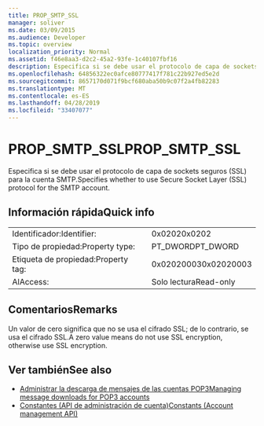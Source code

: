 ```yaml
---
title: PROP_SMTP_SSL
manager: soliver
ms.date: 03/09/2015
ms.audience: Developer
ms.topic: overview
localization_priority: Normal
ms.assetid: f46e8aa3-d2c2-45a2-93fe-1c40107fbf16
description: Especifica si se debe usar el protocolo de capa de sockets seguros (SSL) para la cuenta SMTP.
ms.openlocfilehash: 64856322ec0afce80777417f781c22b927ed5e2d
ms.sourcegitcommit: 8657170d071f9bcf680aba50b9c07f2a4fb82283
ms.translationtype: MT
ms.contentlocale: es-ES
ms.lasthandoff: 04/28/2019
ms.locfileid: "33407077"
---
```

# <a name="propsmtpssl"></a><span data-ttu-id="bdeb0-103">PROP_SMTP_SSL</span><span class="sxs-lookup"><span data-stu-id="bdeb0-103">PROP_SMTP_SSL</span></span>

<span data-ttu-id="bdeb0-104">Especifica si se debe usar el protocolo de capa de sockets seguros (SSL) para la cuenta SMTP.</span><span class="sxs-lookup"><span data-stu-id="bdeb0-104">Specifies whether to use Secure Socket Layer (SSL) protocol for the SMTP account.</span></span>
  
## <a name="quick-info"></a><span data-ttu-id="bdeb0-105">Información rápida</span><span class="sxs-lookup"><span data-stu-id="bdeb0-105">Quick info</span></span>

|||
|:-----|:-----|
|<span data-ttu-id="bdeb0-106">Identificador:</span><span class="sxs-lookup"><span data-stu-id="bdeb0-106">Identifier:</span></span>  <br/> |<span data-ttu-id="bdeb0-107">0x0202</span><span class="sxs-lookup"><span data-stu-id="bdeb0-107">0x0202</span></span>  <br/> |
|<span data-ttu-id="bdeb0-108">Tipo de propiedad:</span><span class="sxs-lookup"><span data-stu-id="bdeb0-108">Property type:</span></span>  <br/> |<span data-ttu-id="bdeb0-109">PT_DWORD</span><span class="sxs-lookup"><span data-stu-id="bdeb0-109">PT_DWORD</span></span>  <br/> |
|<span data-ttu-id="bdeb0-110">Etiqueta de propiedad:</span><span class="sxs-lookup"><span data-stu-id="bdeb0-110">Property tag:</span></span>  <br/> |<span data-ttu-id="bdeb0-111">0x02020003</span><span class="sxs-lookup"><span data-stu-id="bdeb0-111">0x02020003</span></span>  <br/> |
|<span data-ttu-id="bdeb0-112">Al</span><span class="sxs-lookup"><span data-stu-id="bdeb0-112">Access:</span></span>  <br/> |<span data-ttu-id="bdeb0-113">Solo lectura</span><span class="sxs-lookup"><span data-stu-id="bdeb0-113">Read-only</span></span>  <br/> |
   
## <a name="remarks"></a><span data-ttu-id="bdeb0-114">Comentarios</span><span class="sxs-lookup"><span data-stu-id="bdeb0-114">Remarks</span></span>

<span data-ttu-id="bdeb0-115">Un valor de cero significa que no se usa el cifrado SSL; de lo contrario, se usa el cifrado SSL.</span><span class="sxs-lookup"><span data-stu-id="bdeb0-115">A zero value means do not use SSL encryption, otherwise use SSL encryption.</span></span>
  
## <a name="see-also"></a><span data-ttu-id="bdeb0-116">Ver también</span><span class="sxs-lookup"><span data-stu-id="bdeb0-116">See also</span></span>

- [<span data-ttu-id="bdeb0-117">Administrar la descarga de mensajes de las cuentas POP3</span><span class="sxs-lookup"><span data-stu-id="bdeb0-117">Managing message downloads for POP3 accounts</span></span>](managing-message-downloads-for-pop3-accounts.md) 
- [<span data-ttu-id="bdeb0-118">Constantes (API de administración de cuenta)</span><span class="sxs-lookup"><span data-stu-id="bdeb0-118">Constants (Account management API)</span></span>](constants-account-management-api.md)

